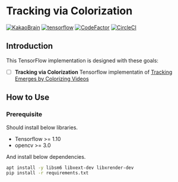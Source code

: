 # Tracking via Colorization
[![KakaoBrain](https://img.shields.io/badge/kakao-brain-ffcd00.svg)](http://kakaobrain.com/)
[![tensorflow](https://img.shields.io/badge/tensorflow-1.10-ed6c20.svg)](https://www.tensorflow.org/)
[![CodeFactor](https://www.codefactor.io/repository/github/wbaek/tracking_via_colorization/badge)](https://www.codefactor.io/repository/github/wbaek/tracking_via_colorization)
[![CircleCI](https://circleci.com/gh/wbaek/tracking_via_colorization.svg?style=svg)](https://circleci.com/gh/wbaek/tracking_via_colorization)


## Introduction

This TensorFlow implementation is designed with these goals:
- [ ] **Tracking via Colorization** Tensorflow implementatin of [Tracking Emerges by Colorizing Videos](https://arxiv.org/abs/1806.09594)



## How to Use

### Prerequisite

Should install below libraries.

- Tensorflow >= 1.10
- opencv >= 3.0

And install below dependencies.

```bash
apt install -y libsm6 libxext-dev libxrender-dev
pip install -r requirements.txt
```

